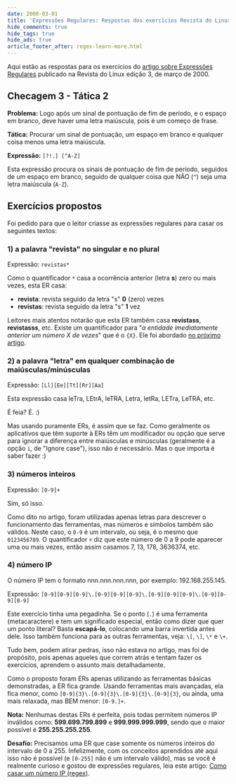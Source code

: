 ```yaml
---
date: 2000-03-01
title: 'Expressões Regulares: Respostas dos exercícios Revista do Linux'
hide_comments: true
hide_tags: true
hide_ads: true
article_footer_after: regex-learn-more.html
---
```


Aqui estão as respostas para os exercícios do [artigo sobre Expressões Regulares](/regex/rdl-regex-1.html) publicado na Revista do Linux edição 3, de março de 2000.

## Checagem 3 - Tática 2

**Problema:** Logo após um sinal de pontuação de fim de período, e o espaço em branco, deve haver uma letra maiúscula, pois é um começo de frase.

**Tática:** Procurar um sinal de pontuação, um espaço em branco e qualquer coisa menos uma letra maiúscula.

**Expressão:** `[?!.] [^A-Z]`

Esta expressão procura os sinais de pontuação de fim de período, seguidos de um espaço em branco, seguido de qualquer coisa que NÃO (`^`) seja uma letra maiúscula (`A-Z`).

## Exercícios propostos

Foi pedido para que o leitor criasse as expressões regulares para casar os seguintes textos:

### 1) a palavra "revista" no singular e no plural

Expressão: `revistas*`

Como o quantificador `*` casa a ocorrência anterior (letra **s**) zero ou mais vezes, esta ER casa:

 * **revista**:  revista seguido da letra "s" **0** (zero) vezes
 * **revistas**: revista seguido da letra "s" **1** vez

Leitores mais atentos notarão que esta ER também casa **revistass**, **revistasss**, etc. Existe um quantificador para "*a entidade imediatamente anterior um número X de vezes*" que é o `{X}`. Ele foi abordado [no próximo artigo](/regex/rdl-regex-2.html).

### 2) a palavra "letra" em qualquer combinação de maiúsculas/minúsculas

Expressão: `[Ll][Ee][Tt][Rr][Aa]`

Esta expressão casa leTra, LEtrA, leTRA, Letra, letRa, LETra, LeTRA, etc.

É feia? É. :)

Mas usando puramente ERs, é assim que se faz. Como geralmente os aplicativos que têm suporte à ERs têm um modificador ou opção que serve para ignorar a diferença entre maiúsculas e minúsculas (geralmente é a opção `i`, de "Ignore case"), isso não é necessário. Mas o que importa é saber fazer :)

### 3) números inteiros

Expressão: `[0-9]+`

Sim, só isso.

Como dito no artigo, foram utilizadas apenas letras para descrever o funcionamento das ferramentas, mas números e símbolos também são válidos. Neste caso, o `0-9` é um intervalo, ou seja, é o mesmo que `0123456789`. O quantificador `+` diz que este número de 0 a 9 pode aparecer uma ou mais vezes, então assim casamos 7, 13, 178, 3636374, etc.

### 4) número IP

O número IP tem o formato nnn.nnn.nnn.nnn, por exemplo: 192.168.255.145.

Expressão: `[0-9][0-9][0-9]\.[0-9][0-9][0-9]\.[0-9][0-9][0-9]\.[0-9][0-9][0-9]`

Este exercício tinha uma pegadinha. Se o ponto (`.`) é uma ferramenta (metacaractere) e tem um significado especial, então como dizer que quer um ponto literal? Basta **escapá-lo**, colocando uma barra invertida antes dele. Isso também funciona para as outras ferramentas, veja: `\[`, `\]`, `\*` e `\+`.

Tudo bem, podem atirar pedras, isso não estava no artigo, mas foi de propósito, pois apenas aqueles que correm atrás e tentam fazer os exercícios, aprendem o assunto mais detalhadamente.

Como o proposto foram ERs apenas utilizando as ferramentas básicas demonstradas, a ER fica grande. Usando ferramentas mais avançadas, ela fica menor, como `[0-9]{3}\.[0-9]{3}\.[0-9]{3}\.[0-9]{3}`, ou ainda, uma mais relaxada, mas BEM menor: `[0-9.]+`.

**Nota:** Nenhumas destas ERs é perfeita, pois todas permitem números IP inválidos como: **599.699.799.899** e **999.999.999.999**, sendo que o maior possível é **255.255.255.255**.

**Desafio:** Precisamos uma ER que case somente os números inteiros do intervalo de 0 a 255. Infelizmente, com os conceitos aprendidos até aqui isso não é possível (e `[0-255]` não é um intervalo válido), mas se você é realmente curioso e gostou de expressões regulares, leia este artigo: [Como casar um número IP (regex)](/regex/casar-ip.html).
